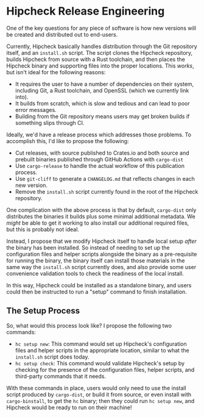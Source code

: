 # Hipcheck Release Engineering

One of the key questions for any piece of software is how new versions will be
created and distributed out to end-users.

Currently, Hipcheck basically handles distribution through the Git repository
itself, and an `install.sh` script. The script clones the Hipcheck repository,
builds Hipcheck from source with a Rust toolchain, and then places the
Hipcheck binary and supporting files into the proper locations. This _works_,
but isn't ideal for the following reasons:

- It requires the user to have a number of dependencies on their system,
  including Git, a Rust toolchain, and OpenSSL (which we currently link into).
- It builds from scratch, which is slow and tedious and can lead to poor error
  messages.
- Building from the Git repository means users may get broken builds if
  something slips through CI.

Ideally, we'd have a release process which addresses those problems. To
accomplish this, I'd like to propose the following:

- Cut releases, with source published to Crates.io and both source and prebuilt
  binaries published through GitHub Actions with `cargo-dist`
- Use `cargo-release` to handle the actual workflow of this publication
  process.
- Use `git-cliff` to generate a `CHANGELOG.md` that reflects changes in each
  new version.
- Remove the `install.sh` script currently found in the root of the Hipcheck
  repository.

One complication with the above process is that by default, `cargo-dist` only
distributes the binaries it builds plus some minimal additional metadata. We
_might_ be able to get it working to also install our additional required
files, but this is probably not ideal.

Instead, I propose that we modify Hipcheck itself to handle local setup _after_
the binary has been installed. So instead of needing to set up the
configuration files and helper scripts alongside the binary as a pre-requisite
for running the binary, the binary itself can install those materials in the
same way the `install.sh` script currently does, and also provide some user
convenience validation tools to check the readiness of the local install.

In this way, Hipcheck could be installed as a standalone binary, and users
could then be instructed to run a "setup" command to finish installation.

## The Setup Process

So, what would this process look like? I propose the following two commands:

- `hc setup new`: This command would set up Hipcheck's configuration files and
  helper scripts in the appropriate location, similar to what the `install.sh`
  script does today.
- `hc setup check`: This command would validate Hipcheck's setup by checking
  for the presence of the configuration files, helper scripts, and third-party
  commands that it needs.

With these commands in place, users would only need to use the install script
produced by `cargo-dist`, or build it from source, or even install with
`cargo-binstall`, to get the `hc` binary; then they could run `hc setup new`,
and Hipcheck would be ready to run on their machine!

